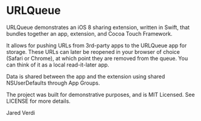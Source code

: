 URLQueue
========

URLQueue demonstrates an iOS 8 sharing extension, written in Swift, that bundles together an app, extension, and Cocoa Touch Framework.

It allows for pushing URLs from 3rd-party apps to the URLQueue app for storage. 
These URLs can later be reopened in your browser of choice (Safari or Chrome), at which point they are removed from the queue.
You can think of it as a local read-it-later app.

Data is shared between the app and the extension using shared NSUserDefaults through App Groups.

The project was built for demonstrative purposes, and is MIT Licensed. See LICENSE for more details.

Jared Verdi
